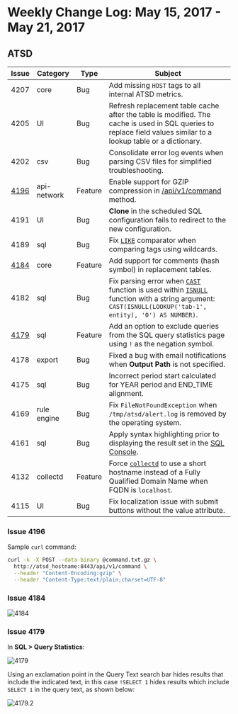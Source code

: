 # Weekly Change Log: May 15, 2017 - May 21, 2017

## ATSD

| Issue| Category    | Type    | Subject              |
|------|-------------|---------|----------------------|
| 4207 | core | Bug | Add missing `HOST` tags to all internal ATSD metrics.|
| 4205 | UI | Bug | Refresh replacement table cache after the table is modified. The cache is used in SQL queries to replace field values similar to a lookup table or a dictionary.|
| 4202 | csv | Bug | Consolidate error log events when parsing CSV files for simplified troubleshooting. |
| [4196](#issue-4196) | api-network | Feature | Enable support for GZIP compression in [/api/v1/command](../../api/data/ext/command.md) method. |
| 4191 | UI | Bug | **Clone** in the scheduled SQL configuration fails to redirect to the new configuration. |
| 4189 | sql | Bug | Fix [`LIKE`](../../sql/README.md#where-clause) comparator when comparing tags using wildcards. |
| [4184](#issue-4184) | core | Feature | Add support for comments (hash symbol) in replacement tables. |
| 4182 | sql | Bug |Fix parsing error when [`CAST`](../../sql/README.md#cast) function is used within [`ISNULL`](../../sql/README.md#isnull) function with a string argument: `CAST(ISNULL(LOOKUP('tab-1', entity), '0') AS NUMBER)`.|
| [4179](#issue-4179) | sql | Feature | Add an option to exclude queries from the SQL query statistics page using `!` as the negation symbol. |
| 4178 | export | Bug | Fixed a bug with email notifications when **Output Path** is not specified. |
| 4175 | sql | Bug | Incorrect period start calculated for YEAR period and END_TIME alignment.|
| 4169 | rule engine | Bug | Fix `FileNotFoundException` when `/tmp/atsd/alert.log` is removed by the operating system. |
| 4161 | sql | Bug | Apply syntax highlighting prior to displaying the result set in the [SQL Console](../../sql/sql-console.md). |
| 4132 | collectd | Feature | Force [`collectd`](https://github.com/axibase/atsd-collectd-plugin) to use a short hostname instead of a Fully Qualified Domain Name when FQDN is `localhost`.|
| 4115 | UI | Bug | Fix localization issue with submit buttons without the value attribute. |

### Issue 4196

Sample `curl` command:

```bash
curl -k -X POST --data-binary @command.txt.gz \
  http://atsd_hostname:8443/api/v1/command \
  --header "Content-Encoding:gzip" \
  --header "Content-Type:text/plain;charset=UTF-8"
```

### Issue 4184

![4184](./Images/4184.png)

### Issue 4179

In **SQL > Query Statistics**:

![4179](./Images/4179.png)

Using an exclamation point in the Query Text search bar hides results that include the
indicated text, in this case `!SELECT 1` hides results which include `SELECT 1` in the
query text, as shown below:

![4179.2](./Images/4179.2.png)
